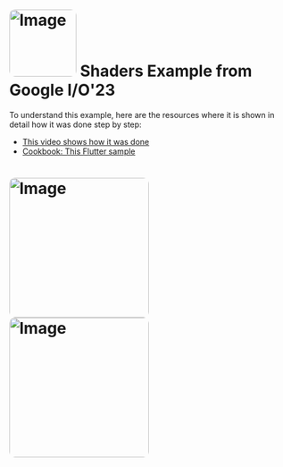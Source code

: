<h1>
  <img src="https://github.com/hunter350/shaders_example/blob/master/hqdefault1.png" alt="Image" width="120" style="border-radius: 10px;">  Shaders Example from Google I/O'23</img>
</h1>

To understand this example, here are the resources where it is shown in detail how it was done step
by step:

- [This video shows how it was done](https://www.youtube.com/watch?v=HQT8ABlgsq0)
- [Cookbook: This Flutter sample](https://codelabs.developers.google.com/codelabs/flutter-next-gen-uis#0)

<h1>
  <img src="https://github.com/hunter350/shaders_example/blob/master/hqdefault1.png" alt="Image" height="250" style="border-radius: 10px;"> </img>
  <img src="https://github.com/hunter350/shaders_example/blob/master/image_body.jpeg" alt="Image" height="250" style="border-radius: 10px;"> </img>
</h1>
